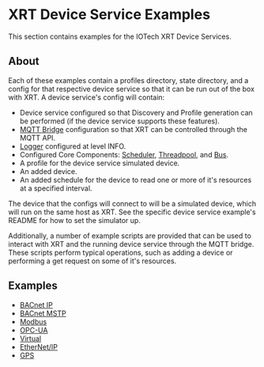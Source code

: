 # XRT Device Service Examples

This section contains examples for the IOTech XRT Device Services.

## About

Each of these examples contain a profiles directory, state directory, and a config for that respective device service so that it can be run out of the box with XRT. A device service's config will contain:
  
* Device service configured so that Discovery and Profile generation can be performed (if the device service supports these features).
* [MQTT Bridge](https://www.link.to.mqtt-bridge.docs) configuration so that XRT can be controlled through the MQTT API.
* [Logger](https://www.link.to.logger.docs)   configured at level INFO.
* Configured Core Components: [Scheduler](https://www.link.to.scheduler.docs), [Threadpool](https://www.link.to.threadpool.docs), and [Bus](https://www.link.to.bus.docs).  
* A profile for the device service simulated device.
* An added device.
* An added schedule for the device to read one or more of it's resources at a specified interval.

The device that the configs will connect to will be a simulated device, which will run on the same host as XRT. See the specific device service example's README for how to set the simulator up.

Additionally, a number of example scripts are provided that can be used to interact with XRT and the running device service through the MQTT bridge. These scripts perform typical operations, such as adding a device or performing a get request on some of it's resources.

## Examples

* [BACnet IP](bacnet-ip)
* [BACnet MSTP](bacnet-mstp)
* [Modbus](modbus)
* [OPC-UA](opc-ua)
* [Virtual](virtual)
* [EtherNet/IP](ethernet-ip)
* [GPS](gps)
